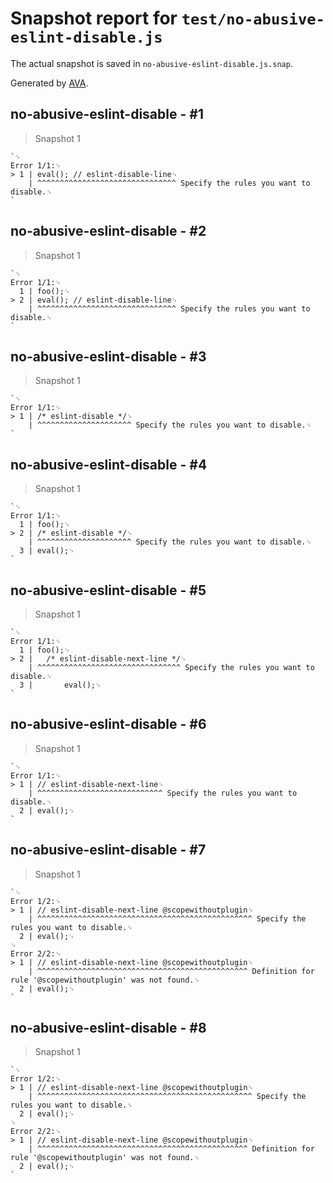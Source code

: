 # Snapshot report for `test/no-abusive-eslint-disable.js`

The actual snapshot is saved in `no-abusive-eslint-disable.js.snap`.

Generated by [AVA](https://avajs.dev).

## no-abusive-eslint-disable - #1

> Snapshot 1

    `␊
    Error 1/1:␊
    > 1 | eval(); // eslint-disable-line␊
        | ^^^^^^^^^^^^^^^^^^^^^^^^^^^^^^^ Specify the rules you want to disable.␊
    `

## no-abusive-eslint-disable - #2

> Snapshot 1

    `␊
    Error 1/1:␊
      1 | foo();␊
    > 2 | eval(); // eslint-disable-line␊
        | ^^^^^^^^^^^^^^^^^^^^^^^^^^^^^^^ Specify the rules you want to disable.␊
    `

## no-abusive-eslint-disable - #3

> Snapshot 1

    `␊
    Error 1/1:␊
    > 1 | /* eslint-disable */␊
        | ^^^^^^^^^^^^^^^^^^^^^ Specify the rules you want to disable.␊
    `

## no-abusive-eslint-disable - #4

> Snapshot 1

    `␊
    Error 1/1:␊
      1 | foo();␊
    > 2 | /* eslint-disable */␊
        | ^^^^^^^^^^^^^^^^^^^^^ Specify the rules you want to disable.␊
      3 | eval();␊
    `

## no-abusive-eslint-disable - #5

> Snapshot 1

    `␊
    Error 1/1:␊
      1 | foo();␊
    > 2 | 	/* eslint-disable-next-line */␊
        | ^^^^^^^^^^^^^^^^^^^^^^^^^^^^^^^^ Specify the rules you want to disable.␊
      3 | 		eval();␊
    `

## no-abusive-eslint-disable - #6

> Snapshot 1

    `␊
    Error 1/1:␊
    > 1 | // eslint-disable-next-line␊
        | ^^^^^^^^^^^^^^^^^^^^^^^^^^^^ Specify the rules you want to disable.␊
      2 | eval();␊
    `

## no-abusive-eslint-disable - #7

> Snapshot 1

    `␊
    Error 1/2:␊
    > 1 | // eslint-disable-next-line @scopewithoutplugin␊
        | ^^^^^^^^^^^^^^^^^^^^^^^^^^^^^^^^^^^^^^^^^^^^^^^^ Specify the rules you want to disable.␊
      2 | eval();␊
    ␊
    Error 2/2:␊
    > 1 | // eslint-disable-next-line @scopewithoutplugin␊
        | ^^^^^^^^^^^^^^^^^^^^^^^^^^^^^^^^^^^^^^^^^^^^^^^ Definition for rule '@scopewithoutplugin' was not found.␊
      2 | eval();␊
    `

## no-abusive-eslint-disable - #8

> Snapshot 1

    `␊
    Error 1/2:␊
    > 1 | // eslint-disable-next-line @scopewithoutplugin␊
        | ^^^^^^^^^^^^^^^^^^^^^^^^^^^^^^^^^^^^^^^^^^^^^^^^ Specify the rules you want to disable.␊
      2 | eval();␊
    ␊
    Error 2/2:␊
    > 1 | // eslint-disable-next-line @scopewithoutplugin␊
        | ^^^^^^^^^^^^^^^^^^^^^^^^^^^^^^^^^^^^^^^^^^^^^^^ Definition for rule '@scopewithoutplugin' was not found.␊
      2 | eval();␊
    `
